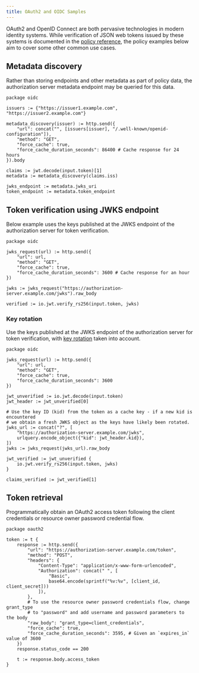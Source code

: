 ```yaml
---
title: OAuth2 and OIDC Samples
---
```


OAuth2 and OpenID Connect are both pervasive technologies in modern identity systems. While verification of JSON web tokens issued by these systems is documented in the [policy reference](https://www.openpolicyagent.org/docs/latest/policy-reference/#token-verification), the policy examples below aim to cover some other common use cases.

## Metadata discovery

Rather than storing endpoints and other metadata as part of policy data, the authorization server metadata endpoint may be queried for this data.

```rego
package oidc

issuers := {"https://issuer1.example.com", "https://issuer2.example.com"}

metadata_discovery(issuer) := http.send({
    "url": concat("", [issuers[issuer], "/.well-known/openid-configuration"]),
    "method": "GET",
    "force_cache": true,
    "force_cache_duration_seconds": 86400 # Cache response for 24 hours
}).body

claims := jwt.decode(input.token)[1]
metadata := metadata_discovery(claims.iss)

jwks_endpoint := metadata.jwks_uri
token_endpoint := metadata.token_endpoint
```

## Token verification using JWKS endpoint

Below example uses the keys published at the JWKS endpoint of the authorization server for token verification.

```rego
package oidc

jwks_request(url) := http.send({
    "url": url,
    "method": "GET",
    "force_cache": true,
    "force_cache_duration_seconds": 3600 # Cache response for an hour
})

jwks := jwks_request("https://authorization-server.example.com/jwks").raw_body

verified := io.jwt.verify_rs256(input.token, jwks)
```

### Key rotation

Use the keys published at the JWKS endpoint of the authorization server for token verification, with [key rotation](https://openid.net/specs/openid-connect-core-1_0.html#RotateSigKeys) taken into account.

```rego
package oidc

jwks_request(url) := http.send({
    "url": url,
    "method": "GET",
    "force_cache": true,
    "force_cache_duration_seconds": 3600
})

jwt_unverified := io.jwt.decode(input.token)
jwt_header := jwt_unverified[0]

# Use the key ID (kid) from the token as a cache key - if a new kid is encountered
# we obtain a fresh JWKS object as the keys have likely been rotated.
jwks_url := concat("?", [
    "https://authorization-server.example.com/jwks",
    urlquery.encode_object({"kid": jwt_header.kid}),
])
jwks := jwks_request(jwks_url).raw_body

jwt_verified := jwt_unverified {
    io.jwt.verify_rs256(input.token, jwks)
}

claims_verified := jwt_verified[1]
```

## Token retrieval

Programmatically obtain an OAuth2 access token following the client credentials or resource owner password credential flow.

```rego
package oauth2

token := t {
    response := http.send({
        "url": "https://authorization-server.example.com/token",
        "method": "POST",
        "headers": {
            "Content-Type": "application/x-www-form-urlencoded",
            "Authorization": concat(" ", [
                "Basic",
                base64.encode(sprintf("%v:%v", [client_id, client_secret]))
            ]),
        },
        # To use the resource owner password credentials flow, change grant_type
        # to "password" and add username and password parameters to the body
        "raw_body": "grant_type=client_credentials",
        "force_cache": true,
        "force_cache_duration_seconds": 3595, # Given an `expires_in` value of 3600
    })
    response.status_code == 200

    t := response.body.access_token
}
```
